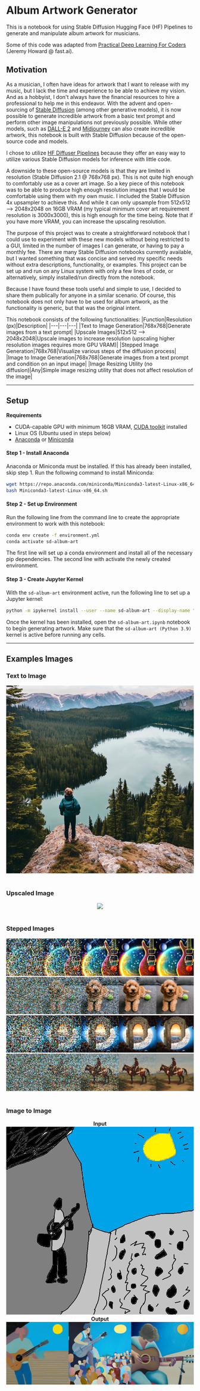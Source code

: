 # Album Artwork Generator
This is a notebook for using Stable Diffusion Hugging Face (HF) Pipelines to generate and manipulate album artwork for musicians.

Some of this code was adapted from [Practical Deep Learning For Coders](https://course.fast.ai/) (Jeremy Howard @ fast.ai).

## Motivation
As a musician, I often have ideas for artwork that I want to release with my music, but I lack the time and experience to be able to achieve my vision. And as a hobbyist, I don't always have the financial resources to hire a professional to help me in this endeavor. With the advent and open-sourcing of [Stable Diffusion](https://stability.ai/stablediffusion) (among other generative models), it is now possible to generate incredible artwork from a basic text prompt and perform other image manipulations not previously possible. While other models, such as [DALL-E 2](https://openai.com/dall-e-2) and [Midjourney](https://www.midjourney.com/home/) can also create incredible artwork, this notebook is built with Stable Diffusion because of the open-source code and models.

I chose to utilize [HF Diffuser Pipelines](https://huggingface.co/docs/diffusers/index) because they offer an easy way to utilize various Stable Diffusion models for inference with little code.

A downside to these open-source models is that they are limited in resolution (Stable Diffusion 2.1 @ 768x768 px). This is not quite high enough to comfortably use as a cover art image. So a key piece of this notebook was to be able to produce high enough resolution images that I would be comfortable using them with my own music. I included the Stable Diffusion 4x upsampler to achieve this. And while it can only upsample from 512x512 --> 2048x2048 on 16GB VRAM (my typical minimum cover art requirement resolution is 3000x3000), this is high enough for the time being. Note that if you have more VRAM, you can increase the upscaling resolution.

The purpose of this project was to create a straightforward notebook that I could use to experiment with these new models without being restricted to a GUI, limited in the number of images I can generate, or having to pay a monthly fee. There are many Stable Diffusion notebooks currently available, but I wanted something that was concise and served my specific needs without extra descriptions, functionality, or examples. This project can be set up and run on any Linux system with only a few lines of code, or alternatively, simply installed/run directly from the notebook.

Because I have found these tools useful and simple to use, I decided to share them publically for anyone in a similar scenario. Of course, this notebook does not only have to be used for album artwork, as the functionality is generic, but that was the original intent.

This notebook consists of the following functionalities:
|Function|Resolution (px)|Description|
|---|---|---|
|Text to Image Generation|768x768|Generate images from a text prompt|
|Upscale Images|512x512 --> 2048x2048|Upscale images to increase resolution (upscaling higher resolution images requires more GPU VRAM)|
|Stepped Image Generation|768x768|Visualize various steps of the diffusion process|
|Image to Image Generation|768x768|Generate images from a text prompt and condition on an input image|
|Image Resizing Utility (no diffusion)|Any|Simple image resizing utility that does not affect resolution of the image|

---

## Setup
**Requirements**
- CUDA-capable GPU with minimum 16GB VRAM, [CUDA toolkit](https://developer.nvidia.com/cuda-toolkit) installed
- Linux OS (Ubuntu used in steps below)
- [Anaconda](https://www.anaconda.com/) or [Miniconda](https://docs.conda.io/en/latest/miniconda.html)

#### Step 1 - Install Anaconda
Anaconda or Miniconda must be installed. If this has already been installed, skip step 1. Run the following command to install Miniconda:

```bash
wget https://repo.anaconda.com/miniconda/Miniconda3-latest-Linux-x86_64.sh
bash Miniconda3-latest-Linux-x86_64.sh
```

#### Step 2 - Set up Environment
Run the following line from the command line to create the appropriate environment to work with this notebook:

```bash
conda env create -f environment.yml
conda activate sd-album-art
```

The first line will set up a conda environment and install all of the necessary pip dependencies. The second line with activate the newly created environment.

#### Step 3 - Create Jupyter Kernel
With the `sd-album-art` environment active, run the following line to set up a Jupyter kernel:

```bash
python -m ipykernel install --user --name sd-album-art --display-name "sd-album-art (Python 3.9)"
```

Once the kernel has been installed, open the `sd-album-art.ipynb` notebook to begin generating artwork. Make sure that the `sd-album-art (Python 3.9)` kernel is active before running any cells.

---

## Examples Images

### Text to Image
<div align="center">
    <img src="./examples/text_to_image1.png"/>
</div>

<br />

### Upscaled Image
<div align="center">
    <img src="./examples/upscaled1.png"/>
</div>

<br />

### Stepped Images
<div align="center">
    <img src="./examples/stepped1.png"/>
    <img src="./examples/stepped2.png"/>
    <img src="./examples/stepped3.png"/>
    <img src="./examples/stepped4.png"/>
</div>

<br />

### Image to Image
<div align="center">
    <b>Input</b><br>
    <img src="./examples/img2img_pre.png"/><br>
    <b>Output</b><br>
    <img src="./examples/img2img_post.png"/>
</div>

<br />
